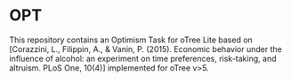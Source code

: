 # OPT
This repository contains an Optimism Task for oTree Lite based on [Corazzini, L., Filippin, A., & Vanin, P. (2015). Economic behavior under the influence of alcohol: an experiment on time preferences, risk-taking, and altruism. PLoS One, 10(4)] implemented for oTree v>5.
